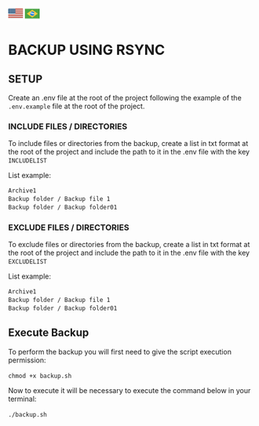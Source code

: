 [<img src=".tx/assets/flags/eu_US.svg" width="30">](README.md) [<img src=".tx/assets/flags/pt_BR.svg" width="30">](.tx/README_pt-BR.md)


# BACKUP USING RSYNC

## SETUP

Create an .env file at the root of the project following the example of the `.env.example` file at the root of the project.

### INCLUDE FILES / DIRECTORIES

To include files or directories from the backup, create a list in txt format at the root of the project and include the path to it in the .env file with the key `INCLUDELIST`

List example:

```txt
Archive1
Backup folder / Backup file 1
Backup folder / Backup folder01
```

### EXCLUDE FILES / DIRECTORIES

To exclude files or directories from the backup, create a list in txt format at the root of the project and include the path to it in the .env file with the key `EXCLUDELIST`

List example:

```txt
Archive1
Backup folder / Backup file 1
Backup folder / Backup folder01
```

## Execute Backup

To perform the backup you will first need to give the script execution permission:

`chmod +x backup.sh`

Now to execute it will be necessary to execute the command below in your terminal:

`./backup.sh`